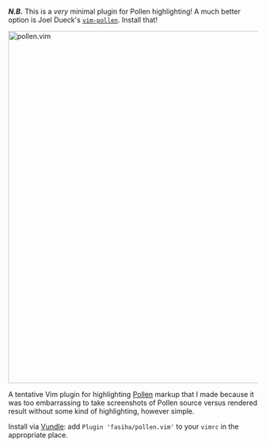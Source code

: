 ***N.B.*** This is a *very* minimal plugin for Pollen highlighting! A much better option is Joel Dueck's [`vim-pollen`](https://github.com/otherjoel/vim-pollen). Install that!

<img width="711" alt="pollen.vim" src="https://cloud.githubusercontent.com/assets/37649/9675651/6fb14e46-528e-11e5-855a-0e3a4f2c0afd.png">

A tentative Vim plugin for highlighting [Pollen](http://pollenpub.com/) markup that I made because it was too embarrassing to take screenshots of Pollen source versus rendered result without some kind of highlighting, however simple.

Install via [Vundle](https://github.com/VundleVim/Vundle.vim#quick-start): add `Plugin 'fasiha/pollen.vim'` to your `vimrc` in the appropriate place.
